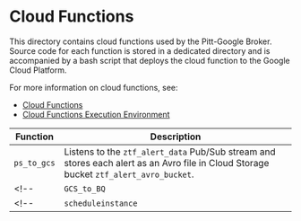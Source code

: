 # Cloud Functions

This directory contains cloud functions used by the Pitt-Google Broker.
Source code for each function is stored in a dedicated directory
and is accompanied by a bash script that deploys the cloud function
to the Google Cloud Platform.

For more information on cloud functions, see:
- [Cloud Functions](https://cloud.google.com/functions)
- [Cloud Functions Execution Environment](https://cloud.google.com/functions/docs/concepts/exec)

| Function | Description |
|---|---|
| `ps_to_gcs` | Listens to the `ztf_alert_data` Pub/Sub stream and stores each alert as an Avro file in Cloud Storage bucket `ztf_alert_avro_bucket`. |
<!-- | `GCS_to_BQ` | Load the contents of avro files from Google Cloud Storage (GCP) into Big Query (BQ) | -->
<!-- | `scheduleinstance` | Deploys and schedules the execution of functions for launching virtual machines that ingest ZTF data into BQ | -->
